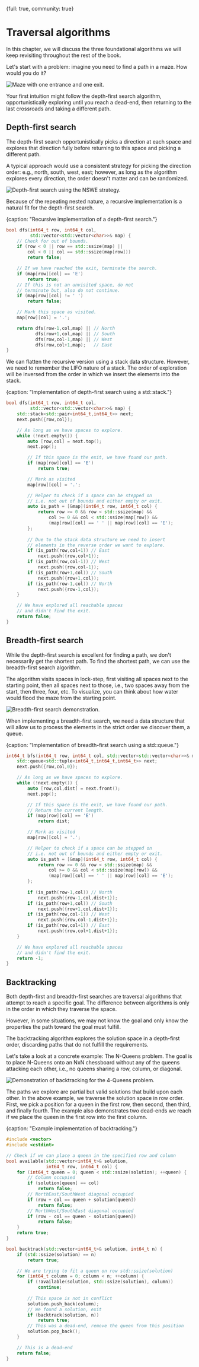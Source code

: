 {full: true, community: true}
# Traversal algorithms

In this chapter, we will discuss the three foundational algorithms we will keep revisiting throughout the rest of the book.

Let's start with a problem: imagine you need to find a path in a maze. How would you do it?

![Maze with one entrance and one exit.](traversal/maze_base.png)

Your first intuition might follow the depth-first search algorithm, opportunistically exploring until you reach a dead-end, then returning to the last crossroads and taking a different path.

## Depth-first search

The depth-first search opportunistically picks a direction at each space and explores that direction fully before returning to this space and picking a different path.

A typical approach would use a consistent strategy for picking the direction order: e.g., north, south, west, east; however, as long as the algorithm explores every direction, the order doesn't matter and can be randomized.

![Depth-first search using the NSWE strategy.](traversal/maze_dfs.png)

Because of the repeating nested nature, a recursive implementation is a natural fit for the depth-first search.

{caption: "Recursive implementation of a depth-first search."}
```cpp
bool dfs(int64_t row, int64_t col,
         std::vector<std::vector<char>>& map) {
    // Check for out of bounds.
    if (row < 0 || row == std::ssize(map) ||
        col < 0 || col == std::ssize(map[row]))
        return false;

    // If we have reached the exit, terminate the search.
    if (map[row][col] == 'E')
        return true;
    // If this is not an unvisited space, do not
    // terminate but, also do not continue.
    if (map[row][col] != ' ')
        return false;

    // Mark this space as visited.
    map[row][col] = '.';

    return dfs(row-1,col,map) || // North 
           dfs(row+1,col,map) || // South
           dfs(row,col-1,map) || // West
           dfs(row,col+1,map);   // East
}
```

<!-- https://compiler-explorer.com/z/TMGzEoE6a -->

We can flatten the recursive version using a stack data structure. However, we need to remember the LIFO nature of a stack. The order of exploration will be inversed from the order in which we insert the elements into the stack.

{caption: "Implementation of depth-first search using a std::stack."}
```cpp
bool dfs(int64_t row, int64_t col,
         std::vector<std::vector<char>>& map) {
    std::stack<std::pair<int64_t,int64_t>> next;
    next.push({row,col});

    // As long as we have spaces to explore.
    while (!next.empty()) {
        auto [row,col] = next.top();
        next.pop();

        // If this space is the exit, we have found our path.
        if (map[row][col] == 'E')
            return true;

        // Mark as visited
        map[row][col] = '.';

        // Helper to check if a space can be stepped on
        // i.e. not out of bounds and either empty or exit.
        auto is_path = [&map](int64_t row, int64_t col) {
            return row >= 0 && row < std::ssize(map) &&
                col >= 0 && col < std::ssize(map[row]) &&
                (map[row][col] == ' ' || map[row][col] == 'E');
        };
        
        // Due to the stack data structure we need to insert 
        // elements in the reverse order we want to explore.
        if (is_path(row,col+1)) // East
            next.push({row,col+1}); 
        if (is_path(row,col-1)) // West
            next.push({row,col-1});
        if (is_path(row+1,col)) // South
            next.push({row+1,col});
        if (is_path(row-1,col)) // North
            next.push({row-1,col});
    }

    // We have explored all reachable spaces 
    // and didn't find the exit.
    return false;
}
```

<!-- https://compiler-explorer.com/z/vds8Wh5Yd -->

## Breadth-first search

While the depth-first search is excellent for finding a path, we don't necessarily get the shortest path. To find the shortest path, we can use the breadth-first search algorithm.

The algorithm visits spaces in lock-step, first visiting all spaces next to the starting point, then all spaces next to those, i.e., two spaces away from the start, then three, four, etc. To visualize, you can think about how water would flood the maze from the starting point.

![Breadth-first search demonstration.](traversal/maze_bfs.png)

When implementing a breadth-first search, we need a data structure that will allow us to process the elements in the strict order we discover them, a queue.

{caption: "Implementation of breadth-first search using a std::queue."}
```cpp
int64_t bfs(int64_t row, int64_t col, std::vector<std::vector<char>>& map) {
    std::queue<std::tuple<int64_t,int64_t,int64_t>> next;
    next.push({row,col,0});

    // As long as we have spaces to explore.
    while (!next.empty()) {
        auto [row,col,dist] = next.front();
        next.pop();

        // If this space is the exit, we have found our path.
        // Return the current length.
        if (map[row][col] == 'E')
            return dist;

        // Mark as visited
        map[row][col] = '.';

        // Helper to check if a space can be stepped on
        // i.e. not out of bounds and either empty or exit.
        auto is_path = [&map](int64_t row, int64_t col) {
            return row >= 0 && row < std::ssize(map) &&
                col >= 0 && col < std::ssize(map[row]) &&
                (map[row][col] == ' ' || map[row][col] == 'E');
        };
        
        if (is_path(row-1,col)) // North
            next.push({row-1,col,dist+1});
        if (is_path(row+1,col)) // South
            next.push({row+1,col,dist+1});
        if (is_path(row,col-1)) // West
            next.push({row,col-1,dist+1});
        if (is_path(row,col+1)) // East
            next.push({row,col+1,dist+1});
    }

    // We have explored all reachable spaces 
    // and didn't find the exit.
    return -1;
}
```

<!-- https://compiler-explorer.com/z/nvsdKsqcd -->

## Backtracking

Both depth-first and breadth-first searches are traversal algorithms that attempt to reach a specific goal. The difference between algorithms is only in the order in which they traverse the space.

However, in some situations, we may not know the goal and only know the properties the path toward the goal must fulfill.

The backtracking algorithm explores the solution space in a depth-first order, discarding paths that do not fulfill the requirements.

Let's take a look at a concrete example: The N-Queens problem. The goal is to place N-Queens onto an NxN chessboard without any of the queens attacking each other, i.e., no queens sharing a row, column, or diagonal.

![Demonstration of backtracking for the 4-Queens problem.](traversal/backtracking.png)

The paths we explore are partial but valid solutions that build upon each other. In the above example, we traverse the solution space in row order. First, we pick a position for a queen in the first row, then second, then third, and finally fourth. The example also demonstrates two dead-ends we reach if we place the queen in the first row into the first column.

{caption: "Example implementation of backtracking."}
```cpp
#include <vector>
#include <cstdint>

// Check if we can place a queen in the specified row and column
bool available(std::vector<int64_t>& solution, 
               int64_t row, int64_t col) {
    for (int64_t queen = 0; queen < std::ssize(solution); ++queen) {
        // Column occupied
        if (solution[queen] == col)
            return false;
        // NorthEast/SouthWest diagonal occupied
        if (row + col == queen + solution[queen])
            return false;
        // NorthWest/SouthEast diagonal occupied
        if (row - col == queen - solution[queen])
            return false;
    }
    return true;
}

bool backtrack(std::vector<int64_t>& solution, int64_t n) {
    if (std::ssize(solution) == n)
        return true;

    // We are trying to fit a queen on row std::ssize(solution)
    for (int64_t column = 0; column < n; ++column) {
        if (!available(solution, std::ssize(solution), column))
            continue;
      
        // This space is not in conflict
        solution.push_back(column);
        // We found a solution, exit
        if (backtrack(solution, n))
            return true;
        // This was a dead-end, remove the queen from this position
        solution.pop_back();
    }

  	// This is a dead-end
    return false;
}
```

<!-- https://compiler-explorer.com/z/WGeh6abv5 -->